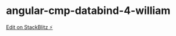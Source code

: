 # angular-cmp-databind-4-william

[Edit on StackBlitz ⚡️](https://stackblitz.com/edit/angular-cmp-databind-4-william)